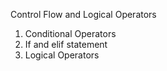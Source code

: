 Control Flow and Logical Operators

1. Conditional Operators
2. If and elif statement
3. Logical Operators
